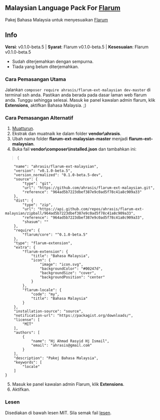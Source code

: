 ## Malaysian Language Pack For [Flarum](https://discuss.flarum.org/d/3787-malaysian-language-pack-for-flarum)

Pakej Bahasa Malaysia untuk menyesuaikan [Flarum](http://flarum.sch.my/)

## Info
**Versi**: v0.1.0-beta.5 | **Syarat**: Flarum v0.1.0-beta.5 | **Kesesuaian**: Flarum v0.1.0-beta.5

 - Sudah diterjemahkan dengan sempurna.
 - Tiada yang belum diterjemahkan.

### Cara Pemasangan Utama
Jalankan `composer require ahrasis/flarum-ext-malaysian dev-master` di terminal ssh anda. Pastikan anda berada pada dasar laman web flarum anda. Tunggu sehingga selesai. Masuk ke panel kawalan admin flarum, klik **Extensions**, aktifkan Bahasa Malaysia. ;)

### Cara Pemasangan Alternatif
1. [Muatturun](https://github.com/ahrasis/flarum-ext-malaysian/archive/master.zip).
2. Ekstrak dan muatnaik ke dalam folder **vendor\ahrasis**.
3. Ubah nama folder **flarum-ext-malaysian-master** menjadi **flarum-ext-malaysian**.
4. Buka fail **vendor\composer\installed.json** dan tambahkan ini:
>     {
        "name": "ahrasis/flarum-ext-malaysian",
        "version": "v0.1.0-beta.5",
        "version_normalized": "0.1.0-beta.5-dev",
        "source": {
            "type": "git",
            "url": "https://github.com/ahrasis/flarum-ext-malaysian.git",
            "reference": "964ad5b7223dbef387e9c0ad5f78c41a8c909a33"
        },
        "dist": {
            "type": "zip",
            "url": "https://api.github.com/repos/ahrasis/flarum-ext-malaysian/zipball/964ad5b7223dbef387e9c0ad5f78c41a8c909a33",
            "reference": "964ad5b7223dbef387e9c0ad5f78c41a8c909a33",
            "shasum": ""
        },
        "require": {
            "flarum/core": "^0.1.0-beta.5"
        },
        "type": "flarum-extension",
        "extra": {
            "flarum-extension": {
                "title": "Bahasa Malaysia",
                "icon": {
                    "image": "icon.svg",
                    "backgroundColor": "#00247d",
                    "backgroundSize": "cover",
                    "backgroundPosition": "center"
                }
            },
            "flarum-locale": {
                "code": "my",
                "title": "Bahasa Malaysia"
            }
        },
        "installation-source": "source",
        "notification-url": "https://packagist.org/downloads/",
        "license": [
            "MIT"
        ],
        "authors": [
            {
                "name": "Hj Ahmad Rasyid Hj Ismail",
                "email": "ahrasis@gmail.com"
            }
        ],
        "description": "Pakej Bahasa Malaysia",
        "keywords": [
            "locale"
        ]
    }
5. Masuk ke panel kawalan admin Flarum, klik **Extensions**.
6. Aktifkan.

### Lesen
Disediakan di bawah lesen MIT. Sila semak fail [lesen](https://github.com/ahrasis/flarum-ext-malaysian/blob/master/LICENSE).

